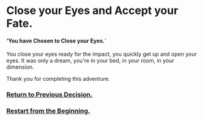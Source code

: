 # Close your Eyes and Accept your Fate.
#### 'You have Chosen to Close your Eyes.`

You close your eyes ready for the impact, you quickly get up and open your eyes. It was only a dream, you're in your bed, in your room, in your dimension.

Thank you for completing this adventure.

### [Return to Previous Decision.](option-a.md)
### [Restart from the Beginning.](../../README.md)
